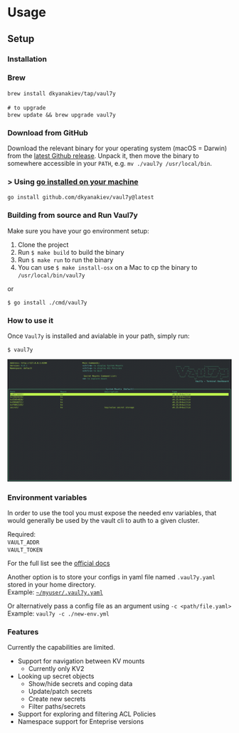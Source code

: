 # Usage 

## Setup
### Installation

### Brew

```
brew install dkyanakiev/tap/vaul7y

# to upgrade
brew update && brew upgrade vaul7y

```

### Download from GitHub

Download the relevant binary for your operating system (macOS = Darwin) from
the [latest Github release](https://github.com/dkyanakiev/vaul7y/releases). Unpack it, then move the binary to
somewhere accessible in your `PATH`, e.g. `mv ./vaul7y /usr/local/bin`.

### > Using [go installed on your machine](https://go.dev/doc/install)

```shell
go install github.com/dkyanakiev/vaul7y@latest
```

### Building from source and Run Vaul7y

Make sure you have your go environment setup:

1. Clone the project
1. Run `$ make build` to build the binary
1. Run `$ make run` to run the binary
1. You can use `$ make install-osx` on a Mac to cp the binary to `/usr/local/bin/vaul7y`

or

```
$ go install ./cmd/vaul7y
```

### How to use it

Once `Vaul7y` is installed and avialable in your path, simply run:

```
$ vaul7y
```

![image](../images/screen1.png)


### Environment variables

In order to use the tool you must expose the needed env variables, that would generally be used by the vault cli to auth to a given cluster. 

Required:  
`VAULT_ADDR`  
`VAULT_TOKEN`

For the full list see the [official docs](https://developer.hashicorp.com/vault/docs/commands#environment-variables)

Another option is to store your configs in yaml file named `.vaul7y.yaml` stored in your home directory.  
Example: [`~/myuser/.vaul7y.yaml`](./examples/vaul7y.yaml)

Or alternatively pass a config file as an argument using `-c <path/file.yaml>`  
Example: `vaul7y -c ./new-env.yml`

### Features

Currently the capabilities are limited. 

* Support for navigation between KV mounts
    * Currently only KV2
* Looking up secret objects
    * Show/hide secrets and coping data
    * Update/patch secrets
    * Create new secrets
    * Filter paths/secrets 
* Support for exploring and filtering ACL Policies
* Namespace support for Enteprise versions
